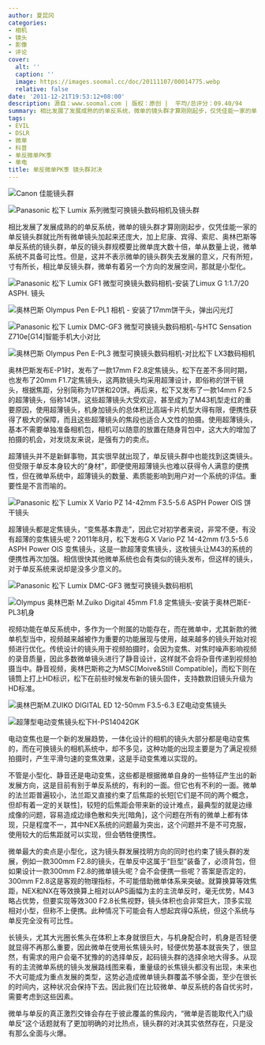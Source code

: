```yaml
---
author: 夏昆冈
categories:
- 相机
- 镜头
- 影像
- 评论
cover:
  alt: ''
  caption: ''
  image: https://images.soomal.cc/doc/20111107/00014775.webp
  relative: false
date: '2011-12-21T19:53:12+08:00'
description: 源自：www.soomal.com | 版权：原创 |  平均/总评分：09.40/94
summary: 相比发展了发展成熟的的单反系统，微单的镜头群才算刚刚起步，仅凭佳能一家的单反镜头群就比所有微单镜头加起来还庞大，加上尼康、宾得、索尼、奥林巴斯等单反系统的镜头群，单反的镜头群规模要比微单庞大数十倍，单从数量上说，微单系统不具备可比性。但是，这并不表示微单的镜头群失去发展的意义，尺有所短，寸有所长……
tags:
- EVIL
- DSLR
- 微单
- 科普
- 单反微单PK季
- 单电
title: 单反微单PK季 镜头群对决
---
```


![Canon 佳能镜头群](https://images.soomal.cc/doc/20111219/00015558.webp)



![Panasonic 松下 Lumix 系列微型可换镜头数码相机及镜头群](https://images.soomal.cc/doc/20111107/00014775.webp)



相比发展了发展成熟的的单反系统，微单的镜头群才算刚刚起步，仅凭佳能一家的单反镜头群就比所有微单镜头加起来还庞大，加上尼康、宾得、索尼、奥林巴斯等单反系统的镜头群，单反的镜头群规模要比微单庞大数十倍，单从数量上说，微单系统不具备可比性。但是，这并不表示微单的镜头群失去发展的意义，尺有所短，寸有所长，相比单反镜头群，微单有着另一个方向的发展空间，那就是小型化。



![Panasonic 松下 Lumix GF1 微型可换镜头数码相机-安装了Limux G 1:1.7/20 ASPH. 镜头](https://images.soomal.cc/doc/20111219/00015559.webp)



![奥林巴斯 Olympus Pen E-PL1 相机 - 安装了17mm饼干头，弹出闪光灯](https://images.soomal.cc/doc/20100319/00004556.webp)



![Panasonic 松下 Lumix DMC-GF3 微型可换镜头数码相机-与HTC Sensation Z710e[G14]智能手机大小对比](https://images.soomal.cc/doc/20110916/00013489.webp)



![奥林巴斯 Olympus Pen E-PL3 微型可换镜头数码相机-对比松下 LX3数码相机](https://images.soomal.cc/doc/20110917/00013548.webp)



奥林巴斯发布E-P1时，发布了一款17mm F2.8定焦镜头，松下在差不多同时期，也发布了20mm F1.7定焦镜头，这两款镜头均采用超薄设计，即俗称的饼干镜头，根据焦距，分别简称为17饼和20饼。再后来，松下又发布了一款14mm F2.5的超薄镜头，俗称14饼。这些超薄镜头大受欢迎，甚至成为了M43机型走红的重要原因，使用超薄镜头，机身加镜头的总体积比高端卡片机型大得有限，便携性获得了极大的保障，而且这些超薄镜头的焦段也适合人文性的拍摄。使用超薄镜头，基本不需要单独准备相机包，相机可以随意的放置在随身背包中，这大大的增加了拍摄的机会，对发烧友来说，是强有力的卖点。



超薄镜头并不是新鲜事物，其实很早就出现了，单反镜头群中也能找到这类镜头。但受限于单反本身较大的“身材”，即便使用超薄镜头也难以获得令人满意的便携性，但在微单系统中，超薄镜头的数量、素质能影响到用户对一个系统的评估。重要性是不言而喻的。



![Panasonic 松下 Lumix X Vario PZ 14-42mm F3.5-5.6 ASPH Power OIS 饼干镜头](https://images.soomal.cc/doc/20110826/00012998.webp)



超薄镜头都是定焦镜头，“变焦基本靠走”，因此它对初学者来说，非常不便，有没有超薄的变焦镜头呢？2011年8月，松下发布G X Vario PZ 14-42mm f/3.5-5.6 ASPH Power OIS 变焦镜头，这是一款超薄变焦镜头，这枚镜头让M43的系统的便携性再次加强。相信很快其他微单系统也会有类似的镜头发布，但这样的镜头，对于单反系统来说却是没多少意义的。



![Panasonic 松下 Lumix DMC-GF3 微型可换镜头数码相机](https://images.soomal.cc/doc/20110916/00013487.webp)



![Olympus 奥林巴斯 M.Zuiko Digital 45mm F1.8 定焦镜头-安装于奥林巴斯E-PL3机身](https://images.soomal.cc/doc/20111022/00014330.webp)



视频功能在单反系统中，多作为一个附属的功能存在，而在微单中，尤其新款的微单机型当中，视频越来越被作为重要的功能展现与使用，越来越多的镜头开始对视频进行优化。传统设计的镜头用于视频拍摄时，会因为变焦、对焦时噪声影响视频的录音质量，因此多数微单镜头进行了静音设计，这样就不会将杂音传递到视频拍摄当中。静音视频，奥林巴斯称之为MSC[Moive&Still Compatible]，而松下则在镜筒上打上HD标识，松下在前些时候发布新的镜头固件，支持数款旧镜头升级为HD标准。



![奥林巴斯M.ZUIKO DIGITAL ED 12-50mm F3.5-6.3 EZ电动变焦镜头](https://images.soomal.cc/doc/20111218/00015532.webp)



![超薄型电动变焦镜头松下H-PS14042GK](https://images.soomal.cc/doc/20111218/00015533.webp)



电动变焦也是一个新的发展趋势，一体化设计的相机的镜头大部分都是电动变焦的，而在可换镜头的相机系统中，却不多见，这种功能的出现主要是为了满足视频拍摄时，产生平滑匀速的变焦效果，这是手动变焦难以实现的。



不管是小型化、静音还是电动变焦，这些都是根据微单自身的一些特征产生出的新发展方向，这是目前有别于单反系统的，有利的一面。但它也有不利的一面。微单的法兰距普遍较小，法兰距又直接约束了后焦距的长短[它们是不同的两个概念，但却有着一定的关联性]，较短的后焦距会带来新的设计难点，最典型的就是边缘成像的问题，容易造成边缘色散和失光[暗角]，这个问题在所有的微单上都有体现，只是程度不一，其中NEX系统的问题最为突出，这个问题并不是不可克服，使用较大的后焦距就可以实现，但会牺牲便携性。



微单最大的卖点是小型化，这为镜头群发展找明方向的同时也约束了镜头群的发展，例如一款300mm F2.8的镜头，在单反中这属于“巨型”装备了，必须背包，但如果设计一款300mm F2.8的微单镜头呢？会不会便携一些呢？答案是否定的，300mm F2.8这是客观的物理指标，不可能借助微单体系来突破。就算换算等效焦距，NEX和NX在等效换算上相对以APS画幅为主的主流单反时，毫无优势，M43略占优势，但要实现等效300 F2.8长焦视野，镜头体积也会非常巨大，顶多实现相对小型，但称不上便携。此种情况下可能会有人想起宾得Q系统，但这个系统与单反完全没有可比性。



长镜头，尤其大光圈长焦头在体积上本身就很巨大，与机身配合时，机身是否轻便就显得不再那么重要，因此微单在使用长焦镜头时，轻便优势基本就丧失了，很显然，有需求的用户会毫不犹豫的的选择单反，起码镜头群的选择余地大得多。从现有的主流微单系统的镜头发展路线图来看，重量级的长焦镜头都没有出现，未来也不大可能成为重点发展的类型，这势必造成微单镜头群覆盖不够全面，至少在很长的时间内，这种状况会保持下去。因此我们在比较微单、单反系统的各自优劣时，需要考虑到这些因素。



微单与单反的真正激烈交锋会存在于彼此覆盖的焦段内，“微单是否能取代入门级单反”这个话题就有了更加明确的对比热点，镜头群的对决其实依然存在，只是没有那么全面与火爆。